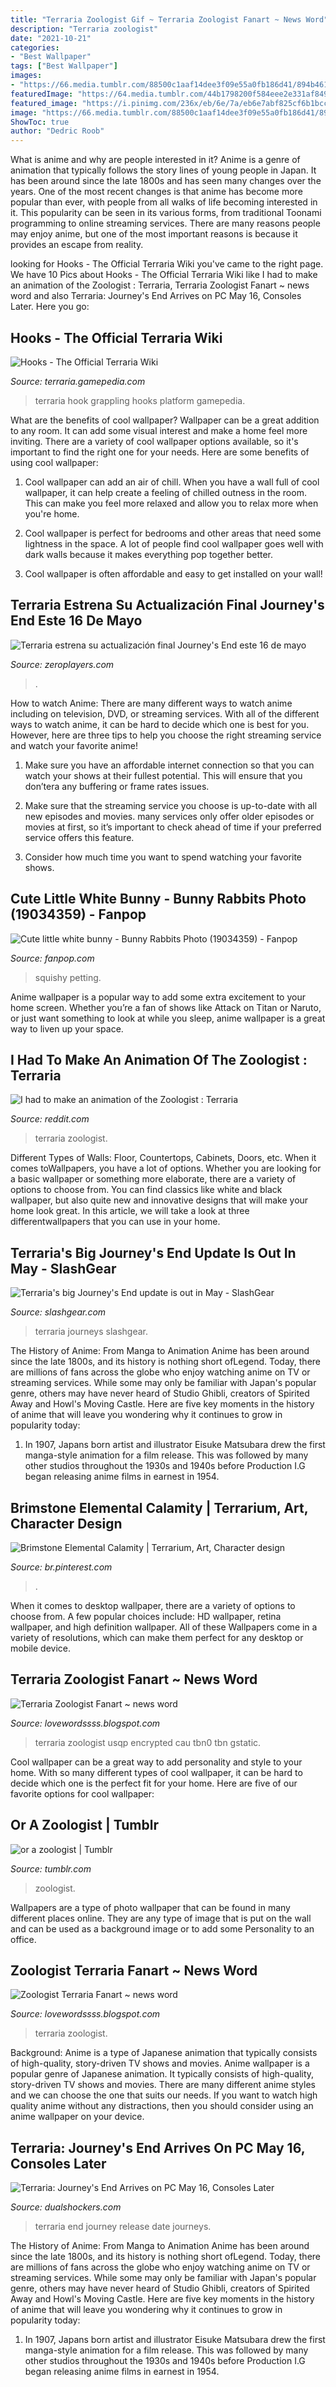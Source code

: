 ```yaml
---
title: "Terraria Zoologist Gif ~ Terraria Zoologist Fanart ~ News Word"
description: "Terraria zoologist"
date: "2021-10-21"
categories:
- "Best Wallpaper"
tags: ["Best Wallpaper"]
images:
- "https://66.media.tumblr.com/88500c1aaf14dee3f09e55a0fb186d41/894b461ccfda3c60-d0/s640x960/0d868b8181d652867a44df21ec9d0bbc52edcf41.gif"
featuredImage: "https://64.media.tumblr.com/44b1798200f584eee2e331af84917faf/tumblr_oloh8wvAra1w3vyc9o6_500.png"
featured_image: "https://i.pinimg.com/236x/eb/6e/7a/eb6e7abf825cf6b1bcc73f0373b1fbd1.jpg?nii=t"
image: "https://66.media.tumblr.com/88500c1aaf14dee3f09e55a0fb186d41/894b461ccfda3c60-d0/s640x960/0d868b8181d652867a44df21ec9d0bbc52edcf41.gif"
ShowToc: true
author: "Dedric Roob"
---
```



What is anime and why are people interested in it?
Anime is a genre of animation that typically follows the story lines of young people in Japan. It has been around since the late 1800s and has seen many changes over the years. One of the most recent changes is that anime has become more popular than ever, with people from all walks of life becoming interested in it. This popularity can be seen in its various forms, from traditional Toonami programming to online streaming services. There are many reasons people may enjoy anime, but one of the most important reasons is because it provides an escape from reality.

	

		
looking for Hooks - The Official Terraria Wiki you've came to the right page. We have 10 Pics about Hooks - The Official Terraria Wiki like I had to make an animation of the Zoologist : Terraria, Terraria Zoologist Fanart ~ news word and also Terraria: Journey&#039;s End Arrives on PC May 16, Consoles Later. Here you go:
		
    
## Hooks - The Official Terraria Wiki

<img loading=lazy src="https://gamepedia.cursecdn.com/terraria_gamepedia/2/28/Grappling_Hook_(demo).gif?version=e0d823e6c75ae6e5d0bbe4a9ccd62f5b" onerror="this.onerror=null;this.src='https://tse1.mm.bing.net/th?id=OIP.FYdn1_zcu_8v6LPy4QsxbgAAAA&amp;pid=15.1';" alt="Hooks - The Official Terraria Wiki">

_Source: terraria.gamepedia.com_

>terraria hook grappling hooks platform gamepedia. 

	

What are the benefits of cool wallpaper?
Wallpaper can be a great addition to any room. It can add some visual interest and make a home feel more inviting. There are a variety of cool wallpaper options available, so it's important to find the right one for your needs. Here are some benefits of using cool wallpaper: 
1. Cool wallpaper can add an air of chill. When you have a wall full of cool wallpaper, it can help create a feeling of chilled outness in the room. This can make you feel more relaxed and allow you to relax more when you're home. 

2. Cool wallpaper is perfect for bedrooms and other areas that need some lightness in the space. A lot of people find cool wallpaper goes well with dark walls because it makes everything pop together better. 

3. Cool wallpaper is often affordable and easy to get installed on your wall!

    
## Terraria Estrena Su Actualización Final Journey&#039;s End Este 16 De Mayo

<img loading=lazy src="https://zeroplayers.com/wp-content/uploads/2020/04/terraria-1080x675.jpg" onerror="this.onerror=null;this.src='https://tse4.mm.bing.net/th?id=OIP.hboZPvOfxjLSdONagj0VBwHaEo&amp;pid=15.1';" alt="Terraria estrena su actualización final Journey&#039;s End este 16 de mayo">

_Source: zeroplayers.com_

>. 

	

How to watch Anime: There are many different ways to watch anime including on television, DVD, or streaming services.
With all of the different ways to watch anime, it can be hard to decide which one is best for you. However, here are three tips to help you choose the right streaming service and watch your favorite anime!
1. Make sure you have an affordable internet connection so that you can watch your shows at their fullest potential. This will ensure that you don’tera any buffering or frame rates issues.

2. Make sure that the streaming service you choose is up-to-date with all new episodes and movies. many services only offer older episodes or movies at first, so it’s important to check ahead of time if your preferred service offers this feature.

3. Consider how much time you want to spend watching your favorite shows.

    
## Cute Little White Bunny - Bunny Rabbits Photo (19034359) - Fanpop

<img loading=lazy src="http://images6.fanpop.com/image/photos/38700000/Squishy-Bunny-bunny-rabbits-38765481-245-184.gif" onerror="this.onerror=null;this.src='https://tse3.mm.bing.net/th?id=OIP.ntZ-5tsvxDHUlkUEuOUjwgHaFj&amp;pid=15.1';" alt="Cute little white bunny - Bunny Rabbits Photo (19034359) - Fanpop">

_Source: fanpop.com_

>squishy petting. 

	

Anime wallpaper is a popular way to add some extra excitement to your home screen. Whether you’re a fan of shows like Attack on Titan or Naruto, or just want something to look at while you sleep, anime wallpaper is a great way to liven up your space.

    
## I Had To Make An Animation Of The Zoologist : Terraria

<img loading=lazy src="https://preview.redd.it/13ige36lryx41.gif?format=png8&amp;s=6db991ca4a2f9c31ea2d37530666ea5e0a62025c" onerror="this.onerror=null;this.src='https://tse4.mm.bing.net/th?id=OIP.ZPineZ1peKLPGMHJIx9TjAHaE8&amp;pid=15.1';" alt="I had to make an animation of the Zoologist : Terraria">

_Source: reddit.com_

>terraria zoologist. 

	

Different Types of Walls: Floor, Countertops, Cabinets, Doors, etc.
When it comes toWallpapers, you have a lot of options. Whether you are looking for a basic wallpaper or something more elaborate, there are a variety of options to choose from. You can find classics like white and black wallpaper, but also quite new and innovative designs that will make your home look great. In this article, we will take a look at three differentwallpapers that you can use in your home.

    
## Terraria&#039;s Big Journey&#039;s End Update Is Out In May - SlashGear

<img loading=lazy src="https://www.slashgear.com/wp-content/uploads/2020/04/Terraria-Journeys-End-release-date.jpg" onerror="this.onerror=null;this.src='https://tse3.mm.bing.net/th?id=OIP.QKTLEpgZYd0x9oAxCXAxOQHaEK&amp;pid=15.1';" alt="Terraria&#039;s big Journey&#039;s End update is out in May - SlashGear">

_Source: slashgear.com_

>terraria journeys slashgear. 

	

The History of Anime: From Manga to Animation
Anime has been around since the late 1800s, and its history is nothing short ofLegend. Today, there are millions of fans across the globe who enjoy watching anime on TV or streaming services. While some may only be familiar with Japan's popular genre, others may have never heard of Studio Ghibli, creators of Spirited Away and Howl's Moving Castle. Here are five key moments in the history of anime that will leave you wondering why it continues to grow in popularity today:
1) In 1907, Japans born artist and illustrator Eisuke Matsubara drew the first manga-style animation for a film release. This was followed by many other studios throughout the 1930s and 1940s before Production I.G began releasing anime films in earnest in 1954.

    
## Brimstone Elemental Calamity | Terrarium, Art, Character Design

<img loading=lazy src="https://i.pinimg.com/236x/eb/6e/7a/eb6e7abf825cf6b1bcc73f0373b1fbd1.jpg?nii=t" onerror="this.onerror=null;this.src='https://tse1.mm.bing.net/th?id=OIP.ZfI_q23HMH6SdbrNbVkBkwAAAA&amp;pid=15.1';" alt="Brimstone Elemental Calamity | Terrarium, Art, Character design">

_Source: br.pinterest.com_

>. 

	

When it comes to desktop wallpaper, there are a variety of options to choose from. A few popular choices include: HD wallpaper, retina wallpaper, and high definition wallpaper. All of these Wallpapers come in a variety of resolutions, which can make them perfect for any desktop or mobile device. 

    
## Terraria Zoologist Fanart ~ News Word

<img loading=lazy src="https://66.media.tumblr.com/88500c1aaf14dee3f09e55a0fb186d41/894b461ccfda3c60-d0/s640x960/0d868b8181d652867a44df21ec9d0bbc52edcf41.gif" onerror="this.onerror=null;this.src='https://tse1.mm.bing.net/th?id=OIP.b1AvLhs8Eu-Et1XipoFLbQHaE8&amp;pid=15.1';" alt="Terraria Zoologist Fanart ~ news word">

_Source: lovewordssss.blogspot.com_

>terraria zoologist usqp encrypted cau tbn0 tbn gstatic. 

	

Cool wallpaper can be a great way to add personality and style to your home. With so many different types of cool wallpaper, it can be hard to decide which one is the perfect fit for your home. Here are five of our favorite options for cool wallpaper: 

    
## Or A Zoologist | Tumblr

<img loading=lazy src="https://64.media.tumblr.com/44b1798200f584eee2e331af84917faf/tumblr_oloh8wvAra1w3vyc9o6_500.png" onerror="this.onerror=null;this.src='https://tse2.mm.bing.net/th?id=OIP.fwI09701WkVxth0b0n0dkAHaE5&amp;pid=15.1';" alt="or a zoologist | Tumblr">

_Source: tumblr.com_

>zoologist. 

	



Wallpapers are a type of photo wallpaper that can be found in many different places online. They are any type of image that is put on the wall and can be used as a background image or to add some Personality to an office.

    
## Zoologist Terraria Fanart ~ News Word

<img loading=lazy src="https://preview.redd.it/13ige36lryx41.gif?blur=40&amp;format=png8&amp;s=f5f67ab0a6dc1e0371e2365a8c03f1158e38a6c3" onerror="this.onerror=null;this.src='https://tse1.mm.bing.net/th?id=OIP.DEkk0Ar_verjp1mvfO7NcQHaE8&amp;pid=15.1';" alt="Zoologist Terraria Fanart ~ news word">

_Source: lovewordssss.blogspot.com_

>terraria zoologist. 

	

Background: Anime is a type of Japanese animation that typically consists of high-quality, story-driven TV shows and movies.
Anime wallpaper is a popular genre of Japanese animation. It typically consists of high-quality, story-driven TV shows and movies. There are many different anime styles and we can choose the one that suits our needs. If you want to watch high quality anime without any distractions, then you should consider using an anime wallpaper on your device.

    
## Terraria: Journey&#039;s End Arrives On PC May 16, Consoles Later

<img loading=lazy src="https://cdn3.dualshockers.com/wp-content/uploads/2020/04/Terraria-Journeys-End.jpg" onerror="this.onerror=null;this.src='https://tse2.mm.bing.net/th?id=OIP.ou-4V-Y-EpOUFw05MDnqRgHaEK&amp;pid=15.1';" alt="Terraria: Journey&#039;s End Arrives on PC May 16, Consoles Later">

_Source: dualshockers.com_

>terraria end journey release date journeys. 

	

The History of Anime: From Manga to Animation
Anime has been around since the late 1800s, and its history is nothing short ofLegend. Today, there are millions of fans across the globe who enjoy watching anime on TV or streaming services. While some may only be familiar with Japan's popular genre, others may have never heard of Studio Ghibli, creators of Spirited Away and Howl's Moving Castle. Here are five key moments in the history of anime that will leave you wondering why it continues to grow in popularity today:
1) In 1907, Japans born artist and illustrator Eisuke Matsubara drew the first manga-style animation for a film release. This was followed by many other studios throughout the 1930s and 1940s before Production I.G began releasing anime films in earnest in 1954.

